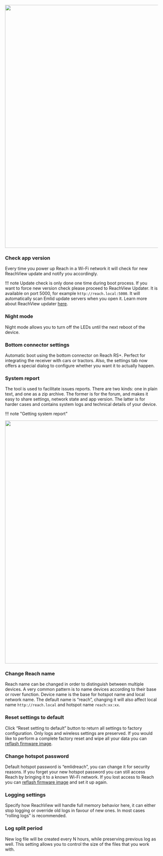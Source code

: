 <p style="text-align:center" ><img src="../img/reachview/settings/settings.png" style="width: 800px;" /></p>

### Check app version  
Every time you power up Reach in a Wi-Fi network it will check for new ReachView update and notify you accordingly.

!!! note
    Update check is only done one time during boot process. If you want to force new version check please proceed to ReachView Updater. It is available on port 5000, for example `http://reach.local:5000`. It will automatically scan Emlid update servers when you open it. Learn more about ReachView updater [here](updater).

### Night mode 
Night mode allows you to turn off the LEDs until the next reboot of the device. 

### Bottom connector settings
Automatic boot using the bottom connector on Reach RS+. Perfect for integrating the receiver with cars or tractors. Also, the settings tab now offers a special dialog to configure whether you want it to actually happen.

### System report
The tool is used to facilitate issues reports. There are two kinds: one in plain text, and one as a zip archive. The former is for the forum, and makes it easy to share settings, network state and app version. The latter is for harder cases and contains system logs and technical details of your device.

!!! note "Getting system report"
	<p style="text-align:center"><img src="../img/reachview/settings/system-report.gif" style="width: 800px;" /></p>

### Change Reach name  
Reach name can be changed in order to distinguish between multiple devices. A very common pattern is to name devices according to their base or rover function. Device name is the base for hotspot name and local network name. The default name is “reach”, changing it will also affect local name `http://reach.local` and hotspot name `reach:xx:xx`.

### Reset settings to default  
Click “Reset setting to default” button to return all settings to factory configuration. Only logs and wireless settings are preserved. If you would like to perform a complete factory reset and wipe all your data you can [reflash firmware image](firmware-reflashing).

### Change hotspot password
Default hotspot password is “emlidreach”, you can change it for security reasons. If you forget your new hotspot password you can still access Reach by bringing it to a known Wi-Fi network. If you lost access to Reach you can [reflash firmware image](firmware-reflashing) and set it up again.

### Logging settings
Specify how ReachView will handle full memory behavior here, it can either stop logging or override old logs in favour of new ones. In most cases “rolling logs” is recommended.

### Log split period
New log file will be created every N hours, while preserving previous log as well. This setting allows you to control the size of the files that you work with.



